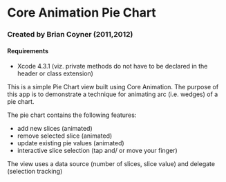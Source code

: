 # Core Animation Pie Chart

### Created by Brian Coyner (2011,2012)

#### Requirements

- Xcode 4.3.1 (viz. private methods do not have to be declared in the header or class extension)


This is a simple Pie Chart view built using Core Animation. The purpose of this app is to demonstrate a technique
for animating arc (i.e. wedges) of a pie chart.

The pie chart contains the following features:

- add new slices (animated)
- remove selected slice (animated)
- update existing pie values (animated)
- interactive slice selection (tap and/ or move your finger)

The view uses a data source (number of slices, slice value) and delegate (selection tracking)